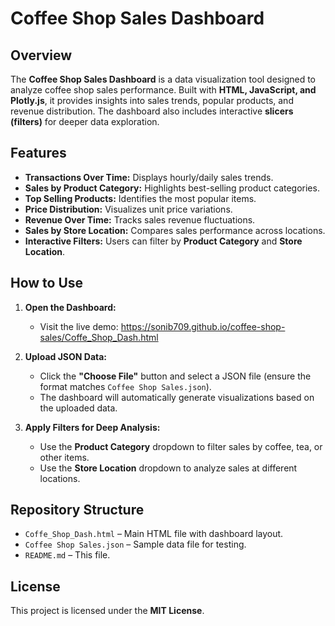 # Coffee Shop Sales Dashboard  

## Overview  
The **Coffee Shop Sales Dashboard** is a data visualization tool designed to analyze coffee shop sales performance. Built with **HTML, JavaScript, and Plotly.js**, it provides insights into sales trends, popular products, and revenue distribution. The dashboard also includes interactive **slicers (filters)** for deeper data exploration.  

## Features  
- **Transactions Over Time:** Displays hourly/daily sales trends.  
- **Sales by Product Category:** Highlights best-selling product categories.  
- **Top Selling Products:** Identifies the most popular items.  
- **Price Distribution:** Visualizes unit price variations.  
- **Revenue Over Time:** Tracks sales revenue fluctuations.  
- **Sales by Store Location:** Compares sales performance across locations.  
- **Interactive Filters:** Users can filter by **Product Category** and **Store Location**.  

## How to Use  
1. **Open the Dashboard:**  
   - Visit the live demo: https://sonib709.github.io/coffee-shop-sales/Coffe_Shop_Dash.html

2. **Upload JSON Data:**  
   - Click the **"Choose File"** button and select a JSON file (ensure the format matches `Coffee Shop Sales.json`).  
   - The dashboard will automatically generate visualizations based on the uploaded data.  

3. **Apply Filters for Deep Analysis:**  
   - Use the **Product Category** dropdown to filter sales by coffee, tea, or other items.  
   - Use the **Store Location** dropdown to analyze sales at different locations.  

## Repository Structure  
- `Coffe_Shop_Dash.html` – Main HTML file with dashboard layout.  
- `Coffee Shop Sales.json` – Sample data file for testing.  
- `README.md` – This file.  

## License  
This project is licensed under the **MIT License**.  
